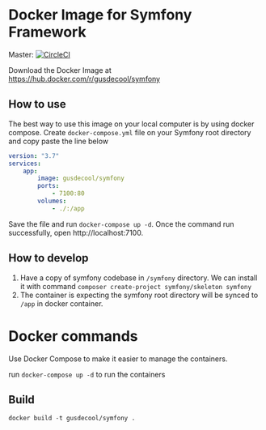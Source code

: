 # Docker Image for Symfony Framework

Master: [![CircleCI](https://circleci.com/gh/gusdecool/docker-symfony/tree/master.svg?style=svg)](https://circleci.com/gh/gusdecool/docker-symfony/tree/master)

Download the Docker Image at https://hub.docker.com/r/gusdecool/symfony

## How to use

The best way to use this image on your local computer is by using docker compose. Create `docker-compose.yml` file
on your Symfony root directory and copy paste the line below

```yaml
version: "3.7"
services:
    app:
        image: gusdecool/symfony
        ports:
            - 7100:80
        volumes:
            - ./:/app
```

Save the file and run `docker-compose up -d`. Once the command run successfully, open http://localhost:7100.

## How to develop

1. Have a copy of symfony codebase in `/symfony` directory. We can install it with command 
    `composer create-project symfony/skeleton symfony`
1. The container is expecting the symfony root directory will be synced to `/app` in docker container.

# Docker commands

Use Docker Compose to make it easier to manage the containers.

run `docker-compose up -d` to run the containers

## Build

```shell script
docker build -t gusdecool/symfony .
```
